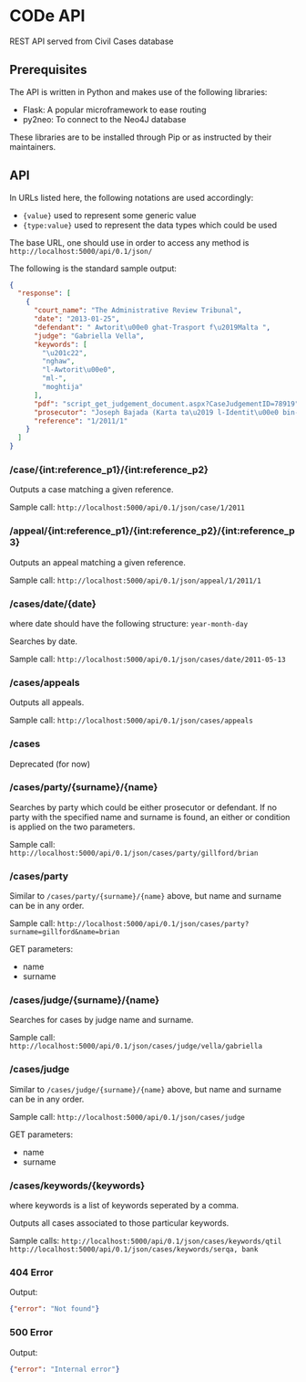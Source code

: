 # CODe API
REST API served from Civil Cases database

## Prerequisites
The API is written in Python and makes use of the following libraries:
* Flask: A popular microframework to ease routing
* py2neo: To connect to the Neo4J database

These libraries are to be installed through Pip or as instructed by their
maintainers.

## API
In URLs listed here, the following notations are used accordingly:

* `` {value} `` used to represent some generic value
* `` {type:value} `` used to represent the data types which could be used

The base URL, one should use in order to access any method is
`` http://localhost:5000/api/0.1/json/ ``

The following is the standard sample output:
``` json
{
  "response": [
    {
      "court_name": "The Administrative Review Tribunal",
      "date": "2013-01-25",
      "defendant": " Awtorit\u00e0 ghat-Trasport f\u2019Malta ",
      "judge": "Gabriella Vella",
      "keywords": [
        "\u201c22",
        "nghaw",
        "l-Awtorit\u00e0",
        "ml-",
        "moghtija"
      ],
      "pdf": "script_get_judgement_document.aspx?CaseJudgementID=78919",
      "prosecutor": "Joseph Bajada (Karta ta\u2019 l-Identit\u00e0 bin-Numru 24466G) u S B Autocentre Limited (C-16378) ",
      "reference": "1/2011/1"
    }
  ]
}
```

### /case/{int:reference_p1}/{int:reference_p2}
Outputs a case matching a given reference.

Sample call:
`` http://localhost:5000/api/0.1/json/case/1/2011 ``

### /appeal/{int:reference_p1}/{int:reference_p2}/{int:reference_p3}
Outputs an appeal matching a given reference.

Sample call:
`` http://localhost:5000/api/0.1/json/appeal/1/2011/1 ``

### /cases/date/{date}
where date should have the following structure:
`` year-month-day ``

Searches by date.

Sample call:
`` http://localhost:5000/api/0.1/json/cases/date/2011-05-13 ``

### /cases/appeals
Outputs all appeals.

Sample call:
`` http://localhost:5000/api/0.1/json/cases/appeals ``

### /cases
Deprecated (for now)


### /cases/party/{surname}/{name}
Searches by party which could be either prosecutor or defendant. If no party with the specified name and surname
is found, an either or condition is applied on the two parameters.

Sample call:
`` http://localhost:5000/api/0.1/json/cases/party/gillford/brian ``

### /cases/party
Similar to `` /cases/party/{surname}/{name} `` above, but name and surname can be in any order.

Sample call:
`` http://localhost:5000/api/0.1/json/cases/party?surname=gillford&name=brian ``

GET parameters:

* name
* surname

### /cases/judge/{surname}/{name}
Searches for cases by judge name and surname.

Sample call:
`` http://localhost:5000/api/0.1/json/cases/judge/vella/gabriella ``

### /cases/judge
Similar to `` /cases/judge/{surname}/{name} `` above, but name and surname can be in any order.

Sample call:
`` http://localhost:5000/api/0.1/json/cases/judge ``

GET parameters:

* name
* surname

### /cases/keywords/{keywords}
where keywords is a list of keywords seperated by a comma.

Outputs all cases associated to those particular keywords.

Sample calls:
`` http://localhost:5000/api/0.1/json/cases/keywords/qtil ``
`` http://localhost:5000/api/0.1/json/cases/keywords/serqa, bank ``

### 404 Error
Output:
``` json
{"error": "Not found"}
```

### 500 Error
Output:
``` json
{"error": "Internal error"}
```
